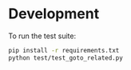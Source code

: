 # Development

To run the test suite:

```bash
pip install -r requirements.txt
python test/test_goto_related.py
```
